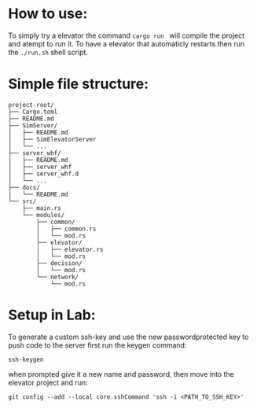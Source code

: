 

# How to use:
To simply try a elevator the command ```cargo run ``` will compile the project and atempt to run it. To have a elevator that automaticly restarts then run the ```./run.sh``` shell script. 

# Simple file structure:
```
project-root/
├── Cargo.toml
├── README.md
├── SimServer/
│   ├── README.md
│   ├── SimElevatorServer             
│   └── ...              
├── server_whf/
│   ├── README.md
│   ├── server_whf
│   ├── server_whf.d
│   └── ...              
├── docs/
│   └── README.md        
└── src/
    ├── main.rs
    └── modules/
        ├── common/
        │   ├── common.rs
        │   └── mod.rs
        ├── elevator/
        │   ├── elevator.rs
        │   └── mod.rs
        ├── decision/
        │   └── mod.rs
        └── network/
            └── mod.rs
```

# Setup in Lab:
To generate a custom ssh-key and use the new passwordprotected key to push code to the server first run the keygen command: 
```
ssh-keygen
```
when prompted give it a new name and password, then move into the elevator project and run:
```
git config --add --local core.sshCommand 'ssh -i <PATH_TO_SSH_KEY>'
```